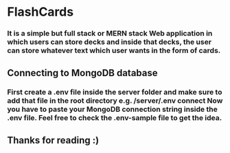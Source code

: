 # FlashCards
### It is a simple but full stack or MERN stack Web application in which users can store decks and inside that decks, the user can store whatever text which user wants in the form of cards.

## Connecting to MongoDB database
### First create a .env file inside the server folder and make sure to add that file in the root directory e.g. /server/.env connect Now you have to paste your MongoDB connection string inside the .env file. Feel free to check the .env-sample file to get the idea.

## Thanks for reading :)
